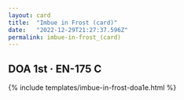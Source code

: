 ```yaml
---
layout: card
title:  "Imbue in Frost (card)"
date:   "2022-12-29T21:27:37.596Z"
permalink: imbue-in-frost_(card)
---
```


## DOA 1st &middot; EN-175 C

{% include templates/imbue-in-frost-doa1e.html %}
